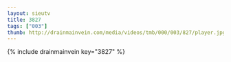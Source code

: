```yaml
--- 
layout: sieutv
title: 3827
tags: ["003"]
thumb: http://drainmainvein.com/media/videos/tmb/000/003/827/player.jpg
---
```

{% include drainmainvein key="3827" %} 
